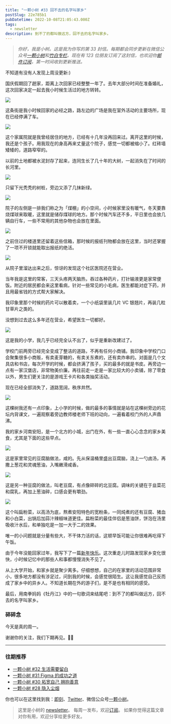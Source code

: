 ```yaml
---
title: "一颗小树 #33 回不去的名字叫家乡"
postSlug: 22e785b1
pubDatetime: 2022-10-08T21:05:43.000Z
tags:
  - newsletter
description: 到不了的都叫做远方，回不去的名字叫家乡。
---
```


> _你好，我是小树。这是我为你写的第 33 封信。每期都会同步更新在微信公众号[一颗小树](https://weixin.sogou.com/weixin?query=a_warm_tree)和[竹白专栏](https://xiaoshu.zhubai.love)。现在有 123 位朋友订阅了这封信，也欢迎你[邮件订阅](https://xiaoshu.zhubai.love)，第一时间收到更新推送。_

不知道有没有人发现上周没更新:)

国庆假期回了趟家，距离上次回家已经整整一年了。去年大部分时间在准备婚礼，这次回家决定一起去我小时候生活过的地方转转。

![](/images/newsletter-33/1.jpg)

这条街是我小时候回家的必经之路，路左边的广场是我在室外活动的主要场所，现在已经停满了车。

![](/images/newsletter-33/5.jpg)

这个家属院就是我曾经居住的地方，已经有十几年没再回来过。离开这里的时候，我还是个孩子。用我现在的身高再来丈量这个院子，感觉一切都被缩小了。红砖墙矮矮的，道路窄窄的。

以前的土地都被水泥封存了起来，连同生长了几十年的大树，一起消失在了时间的长河里。

![](/images/newsletter-33/4.jpg)

只留下光秃秃的树桩，旁边又添了几抹新绿。

![](/images/newsletter-33/3.jpg)

院子的左侧是一排我们称之为「煤棚」的小空间，小时候家里没有暖气，冬天要靠烧煤球来取暖，这里就是储存煤球的地方。那个时候汽车还不多，平日里也会放几辆自行车，一些不常用的其他杂物也会放在里面。

![](/images/newsletter-33/2.jpg)

之前住过的楼道里还留着这些信箱，那时候的报纸刊物都会放在这里，当时还掌握了一项不开锁就能取出报纸的绝活。

![](/images/newsletter-33/6.jpg)

从院子里溜达出来之后，惊讶的发现这个社区医院还在营业。

当年我是这里的常客，三天头疼两天脑热，吞过各种药片，打针输液更是家常便饭。附近的居民都会来这里看病，针对一些常见的小毛病，医生都能对症下药，并且用最省钱的方式帮大家解决。

我印象里那个时候的药片可以散着卖，一个小纸袋里装几片 VC 银翘片，再装几粒甘草片之类的。

没想到过去这么多年还在营业，希望医生一切都好。

![](/images/newsletter-33/7.jpg)

这是我的小学，我几乎已经完全认不出了，似乎是重新改建过了。

学校门前两旁已经完全变成了整洁的道路，不再有任何小商铺。我印象中学校门口会聚集很多小商贩，有卖麦芽糖的，有卖关东煮的，还有卖炸串的。对面是几个文具店和书店，每次开学的时候，都会挤满了孩子，买的最多的就是书皮。再旁边一点有一家汉堡店，非常物美价廉。再往前走一走是一家比较大的小卖铺，除了零食以外，男生们更关注的是游戏王卡片和各类抽奖活动。

现在已经全部消失了，道路宽阔，秩序井然。

![](/images/newsletter-33/8.jpg)

这棵树我还有一点印象，上小学的时候，做的最多的事情就是站在这棵树旁边的花坛内背课文，一遍观察着旁边教师楼老师下班的动向，一遍看着校门外的人声鼎沸。

我的家乡河南安阳，是一个北方的小城，出门在外，有一些一直心心念念的家乡美食，尤其是下面的这些早点。

![](/images/newsletter-33/food-1.jpg)

这是家里常见的豆腐脑做法，咸的。先从保温桶里盛出豆腐脑，浇上一勺卤汤，再撒上葱花和灵魂葱油，入嘴嫩滑咸香。

![](/images/newsletter-33/food-2.jpg)

这是另一种豆腐的做法，叫老豆腐，有点像碎碎的北豆腐。调味的关键在于韭菜花和腐乳，再加上葱油碎，口感会更有嚼劲。

![](/images/newsletter-33/food-3.jpg)

这个叫扁粉菜，以高汤为底，熬煮安阳特色的宽粉条，一同炖煮的还有豆腐、猪血和小白菜，出锅后加蒜汁辣椒味道更佳。扁粉菜的最佳伴侣是葱油饼，饼泡在汤里吸收汁水后，和单独吃是一加一大于二的效果。

唯一的小问题就是分量有些大，不干体力活的话，这顿早饭可能让你很难再吃得下午饭。

由于今年没能回家过年，我写下了一篇[新年快乐](https://mp.weixin.qq.com/s/cZ3pOXB7zeJxvQvzXsbraA)。这次重走儿时路发现家乡变化很快，小时候记忆中的那些人和事都慢慢消失不见了。

从上大学开始，和家乡就是聚少离多。仔细想想，自己的在家里的活动范围非常小，很多地方都没有涉足过，问到我的时候，会感觉很陌生。这让我感觉自己反而成了家乡中的异乡人。不知道长期在外的游子们，是不是也有相同的感受。

最后，用南拳妈妈《牡丹江》中的一句歌词来结尾吧：到不了的都叫做远方，回不去的名字叫家乡。

### 碎碎念

今天是真的周一。

谢谢你的关注，我们下期再见。👋🏻

---

### 往期推荐

- [一颗小树 #32 生活需要留白](https://mp.weixin.qq.com/s/Xk4U-9x5dsz2vjOoxPfLZQ)
- [一颗小树 #31 Figma 的成功之道](https://mp.weixin.qq.com/s/O-0ExGALEZAkhVJKBOV9Pw)
- [一颗小树 #30 拓宽自己 拥抱善意](https://mp.weixin.qq.com/s/grYVHXJa4UNPkv2L-PLUyA)
- [一颗小树 #28 隐入尘烟](https://mp.weixin.qq.com/s/c-nSs-e-VxvRJu2SrrMGpw)

你也可以在这里找到我：[即刻](https://okjk.co/3Vsn5T)、[Twitter](https://twitter.com/yeshu_in_future)、微信公众号[一颗小树](https://weixin.sogou.com/weixin?query=a_warm_tree)。

> 这里是小树的 [newsletter](https://xiaoshu.zhubai.love)。 每周一发布，欢迎[订阅](https://xiaoshu.zhubai.love)。
> 如果你觉得这篇文章对你有用，欢迎分享给更多好友。
